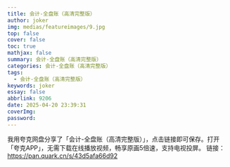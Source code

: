 ```yaml
---
title: 会计-全盘账（高清完整版）
author: joker
img: medias/featureimages/9.jpg
top: false
cover: false
toc: true
mathjax: false
summary: 会计-全盘账（高清完整版）
categories: 会计-全盘账（高清完整版）
tags:
  - 会计-全盘账（高清完整版）
keywords: joker
essay: false
abbrlink: 9206
date: 2025-04-20 23:39:31
coverImg:
password:
---
```


我用夸克网盘分享了「会计-全盘账（高清完整版）」，点击链接即可保存。打开「夸克APP」，无需下载在线播放视频，畅享原画5倍速，支持电视投屏。
链接：https://pan.quark.cn/s/43d5afa66d92
